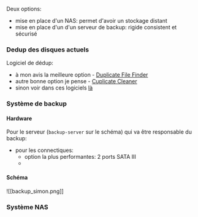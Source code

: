 Deux options:
- mise en place d'un NAS: permet d'avoir un stockage distant 
- mise en place d'un d'un serveur de backup: rigide consistent et sécurisé

### Dedup des disques actuels

Logiciel de dédup: 
- à mon avis la meilleure option - [Duplicate File Finder](https://www.auslogics.com/en/software/duplicate-file-finder/)
- autre bonne option je pense - [Cuplicate Cleaner](https://www.pcastuces.com/logitheque/duplicate_cleaner.htm)
- sinon voir dans ces logiciels [là](https://www.ionos.com/digitalguide/server/know-how/finding-duplicate-files-in-windows/) 

### Système de backup

#### Hardware

Pour le serveur (`backup-server` sur le schéma) qui va être responsable du backup:
- pour les connectiques:
	- option la plus performantes: 2 ports SATA  III
	- 

#### Schéma

![[backup_simon.png]]


### Système NAS


